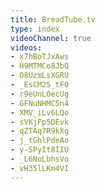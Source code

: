 ```yaml
---
title: BreadTube.tv
type: index
videoChannel: true
videos:
- x7hBoTJxAws
- H9MTMCo8JbQ
- O8UzmLsXGRU
- _EsCM25_tF0
- r9eUnLOecUg
- GFNuNHMC5n4
- XMV_iLv6LQo
- sVKjFp5DEvk
- qZTAq7R9kXg
- j_tGhlPdeAo
- y-SPyIt8IIU
- _L6NoLbhsVo
- vH35lLKm4VI
---
```

